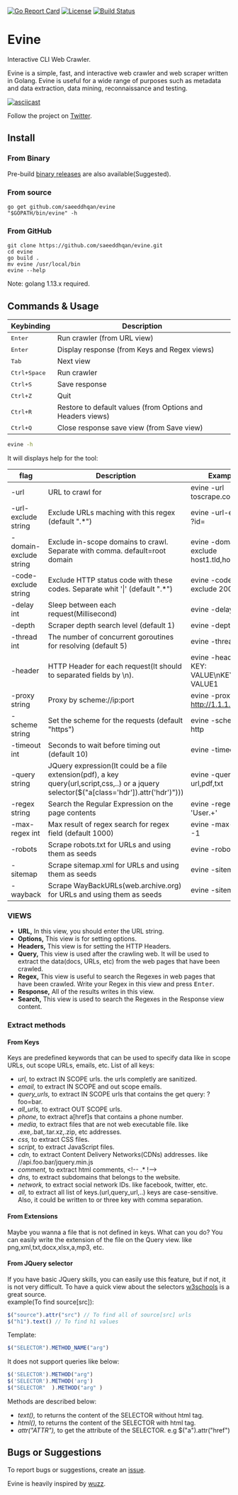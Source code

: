 [![Go Report Card](https://goreportcard.com/badge/github.com/saeeddhqan/evine)](https://goreportcard.com/report/github.com/saeeddhqan/evine)
[![License](https://img.shields.io/github/license/saeeddhqan/evine?color=%234ac41c)](https://opensource.org/licenses/GPL-3.0)
[![Build Status](https://travis-ci.com/saeeddhqan/evine.svg?branch=master)](https://travis-ci.com/saeeddhqan/evine)
# Evine

Interactive CLI Web Crawler.

Evine is a simple, fast, and interactive web crawler and web scraper written in Golang.
Evine is useful for a wide range of purposes such as metadata and data extraction, data mining, reconnaissance and testing.

[![asciicast](https://asciinema.org/a/351624.svg)](https://asciinema.org/a/351624)

Follow the project on [Twitter](https://twitter.com/EvineProject).


## Install

### From Binary
Pre-build [binary releases](https://github.com/saeeddhqan/evine/releases) are also available(Suggested).
### From source
```
go get github.com/saeeddhqan/evine
"$GOPATH/bin/evine" -h
```
### From GitHub
```
git clone https://github.com/saeeddhqan/evine.git
cd evine
go build .
mv evine /usr/local/bin
evine --help
```

Note: golang 1.13.x required.

## Commands & Usage

Keybinding                              | Description
----------------------------------------|---------------------------------------
<kbd>Enter</kbd>                        | Run crawler (from URL view)
<kbd>Enter</kbd>                        | Display response (from Keys and Regex views)
<kbd>Tab</kbd>       					          | Next view
<kbd>Ctrl+Space</kbd>                   | Run crawler
<kbd>Ctrl+S</kbd>                       | Save response
<kbd>Ctrl+Z</kbd>                       | Quit
<kbd>Ctrl+R</kbd>                       | Restore to default values (from Options and Headers views)
<kbd>Ctrl+Q</kbd>                       | Close response save view (from Save view)

```bash
evine -h
```
It will displays help for the tool:

| flag | Description | Example |
|------|-------------|---------|
| -url | URL to crawl for | evine -url toscrape.com |
| -url-exclude string | Exclude URLs maching with this regex (default ".*")  | evine -url-exclude ?id= | 
| -domain-exclude string | Exclude in-scope domains to crawl. Separate with comma. default=root domain | evine -domain-exclude host1.tld,host2.tld | 
| -code-exclude string | Exclude HTTP status code with these codes. Separate whit '\|' (default ".*") | evine -code-exclude 200,201 | 
| -delay int  | Sleep between each request(Millisecond) | evine -delay 300 | 
| -depth | Scraper depth search level (default 1) | evine -depth 2 | 
| -thread int | The number of concurrent goroutines for resolving (default 5) | evine -thread 10 |
| -header | HTTP Header for each request(It should to separated fields by \n). | evine -header KEY: VALUE\nKEY1: VALUE1 | 
| -proxy string | Proxy by scheme://ip:port | evine -proxy http://1.1.1.1:8080 | 
| -scheme string | Set the scheme for the requests (default "https") | evine -scheme http | 
| -timeout int | Seconds to wait before timing out (default 10) | evine -timeout 15 | 
| -query string | JQuery expression(It could be a file extension(pdf), a key query(url,script,css,..) or a jquery selector($("a[class='hdr']).attr('hdr')"))) | evine -query url,pdf,txt |
| -regex string | Search the Regular Expression on the page contents | evine -regex 'User.+' |
| -max-regex int | Max result of regex search for regex field (default 1000) | evine -max-regex -1 | 
| -robots | Scrape robots.txt for URLs and using them as seeds | evine -robots |
| -sitemap | Scrape sitemap.xml for URLs and using them as seeds | evine -sitemap |
| -wayback | Scrape WayBackURLs(web.archive.org) for URLs and using them as seeds | evine -sitemap |

### VIEWS
- <b>URL,</b> In this view, you should enter the URL string.
- <b>Options,</b> This view is for setting options.
- <b>Headers,</b> This view is for setting the HTTP Headers.
- <b>Query,</b> This view is used after the crawling web. 
  It will be used to extract the data(docs, URLs, etc) from the web pages that have been crawled.
- <b>Regex,</b> This view is useful to search the Regexes in web pages that have been crawled. Write your Regex in this view and press <kbd>Enter</kbd>.
- <b>Response,</b> All of the results writes in this view.
- <b>Search,</b> This view is used to search the Regexes in the Response view content.

### Extract methods
#### From Keys
Keys are predefined keywords that can be used to specify data like in scope URLs, out scope URLs, emails, etc.
List of all keys:
- <i>url,</i> to extract IN SCOPE urls. the urls completly are sanitized.
- <i>email,</i> to extract IN SCOPE and out scope emails.
- <i>query_urls,</i> to extract IN SCOPE urls that contains the get query: ?foo=bar.
- <i>all_urls,</i> to extract OUT SCOPE urls.
- <i>phone,</i> to extract a[href]s that contains a phone number.
- <i>media,</i> to extract files that are not web executable file. like .exe,.bat,.tar.xz,.zip, etc addresses.
- <i>css,</i> to extract CSS files.
- <i>script,</i> to extract JavaScript files.
- <i>cdn,</i> to extract Content Delivery Networks(CDNs) addresses. like //api.foo.bar/jquery.min.js
- <i>comment,</i> to extract html comments, <\!-- .* !-->
- <i>dns,</i> to extract subdomains that belongs to the website.
- <i>network,</i> to extract social network IDs. like facebook, twitter, etc.
- <i>all,</i> to extract all list of keys.(url,query_url,..)
keys are case-sensitive. Also, it could be written to or three key with comma separation.
#### From Extensions
Maybe you wanna a file that is not defined in keys. What can you do? You can easily write the extension of the file on the Query view. like png,xml,txt,docx,xlsx,a,mp3, etc.
#### From JQuery selector
If you have basic JQuery skills, you can easily use this feature, but if not, it is not very difficult. To have a quick view about the selectors [w3schools](https://www.w3schools.com/jquery/jquery_ref_selectors.asp) is a great source.<br>
example(To find source[src]):
```javascript
$("source").attr("src") // To find all of source[src] urls
$("h1").text() // To find h1 values
```
Template:
```javascript
$("SELECTOR").METHOD_NAME("arg")
```
It does not support queries like below:
```javascript
$('SELECTOR').METHOD("arg")
$('SELECTOR').METHOD('arg')
$("SELECTOR"  ).METHOD("arg" )
```
Methods are described below:
- <i>text(),</i> to returns the content of the SELECTOR without html tag.
- <i>html(),</i> to returns the content of the SELECTOR with html tag.
- <i>attr("ATTR"),</i> to get the attribute of the SELECTOR. e.g $("a").attr("href")




## Bugs or Suggestions

To report bugs or suggestions, create an [issue](https://github.com/saeeddhqan/evine/issues).

Evine is heavily inspired by [wuzz](https://github.com/asciimoo/wuzz).
